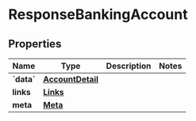 # ResponseBankingAccount

## Properties
Name | Type | Description | Notes
------------ | ------------- | ------------- | -------------
**&#x60;data&#x60;** | [**AccountDetail**](AccountDetail.md) |  | 
**links** | [**Links**](Links.md) |  | 
**meta** | [**Meta**](Meta.md) |  | 
